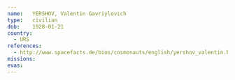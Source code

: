 ```yaml
---
name:	YERSHOV, Valentin Gavriylovich 
type:	civilian
dob:	1928-01-21
country:
  - URS
references:
  - http://www.spacefacts.de/bios/cosmonauts/english/yershov_valentin.htm
missions:
evas:
---
```

